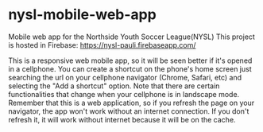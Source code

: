 # nysl-mobile-web-app
Mobile web app for the Northside Youth Soccer League(NYSL)
This project is hosted in Firebase: https://nysl-pauli.firebaseapp.com/

This is a responsive web mobile app, so it will be seen better if it's opened in a cellphone. 
You can create a shortcut on the phone's home screen just searching the url on your cellphone navigator (Chrome, Safari, etc) and selecting the "Add a shortcut" option. 
Note that there are certain functionalities that change when your cellphone is in landscape mode. 
Remember that this is a web application, so if you refresh the page on your navigator, the app won't work without an internet connection. If you don't refresh it, it will work without internet because it will be on the cache.

